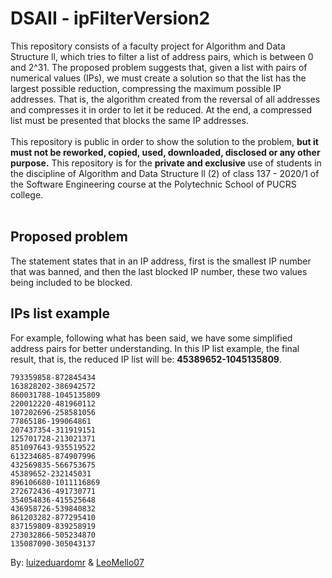 # DSAII - ipFilterVersion2
This repository consists of a faculty project for Algorithm and Data Structure ll, which tries to filter a list of address pairs, which is between 0 and 2^31.
The proposed problem suggests that, given a list with pairs of numerical values (IPs), we must create a solution so that the list has the largest possible reduction, compressing the maximum possible IP addresses. That is, the algorithm created from the reversal of all addresses and compresses it in order to let it be reduced. At the end, a compressed list must be presented that blocks the same IP addresses.
</br>
</br>
This repository is public in order to show the solution to the problem, __but it must not be reworked, copied, used, downloaded, disclosed or any other purpose.__ This repository is for the __private and exclusive__ use of students in the discipline of Algorithm and Data Structure ll (2) of class 137 - 2020/1 of the Software Engineering course at the Polytechnic School of PUCRS college. 
</br>
</br>

## Proposed problem
The statement states that in an IP address, first is the smallest IP number that was banned, and then the last blocked IP number, these two values being included to be blocked.

## IPs list example
For example, following what has been said, we have some simplified address pairs for better understanding. In this IP list example, the final result, that is, the reduced IP list will be: __45389652-1045135809__.
```
793359858-872845434
163828202-386942572
860031788-1045135809
220012220-481960112
107202696-258581056
77865186-199064861
207437354-311919151
125701728-213021371
851097643-935519522
613234685-874907996
432569835-566753675
45389652-232145031
896106680-1011116869
272672436-491730771
354054836-415525648
436958726-539840832
861203282-877295410
837159809-839258919
273032866-505234870
135087090-305043137

```
By: [luizeduardomr](https://github.com/luizeduardomr) & [LeoMello07](https://github.com/LeoMello07)

